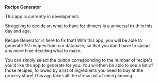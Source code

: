 **Recipe Generator**

This app is currently in development.

Struggling to decide on what to have for dinners is a universal truth in this day and age.

Recipe Generator is here to fix that! With this app, you will be able to generate 1-7 recipes
from our database, so that you don't have to spend any more time deciding what to make.

You can simply select the button corresponding to the number of recipe's you'd like the app
to generate for you. You will then be able to see a list of those recipes, followed by a list
of ingredients you need to buy at the grocery store! This app takes all the stress out of meal
planning.

